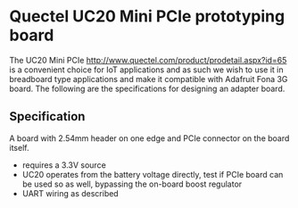 # Quectel UC20 Mini PCIe prototyping board
The UC20 Mini PCIe http://www.quectel.com/product/prodetail.aspx?id=65 is a convenient choice for IoT applications and as such we wish to use it in breadboard type applications and make it compatible with Adafruit Fona 3G board. The following are the specifications for designing an adapter board.

## Specification
A board with 2.54mm header on one edge and PCIe connector on the board itself.
 * requires a 3.3V source
 * UC20 operates from the battery voltage directly, test if PCIe board can be used so as well, bypassing the on-board boost regulator
 * UART wiring as described




